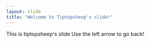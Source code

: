 ```yaml
---
layout: slide
title: "Welcome to Tiptopsheep's slide!"
---
```

This is tiptopsheep's slide
Use the left arrow to go back!
